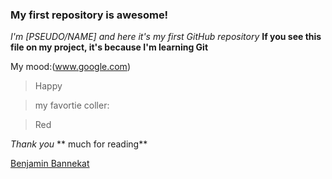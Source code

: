 ### My first repository is awesome!

_I'm [PSEUDO/NAME] and here it's my first GitHub repository_
**If you see this file on my project, it's because I'm learning Git**

My mood:(www.google.com)

> Happy

> my favortie coller:

> Red

_Thank you_ ** much for reading**

[Benjamin Bannekat](https://octodex.github.com/images/bannekat.png)

